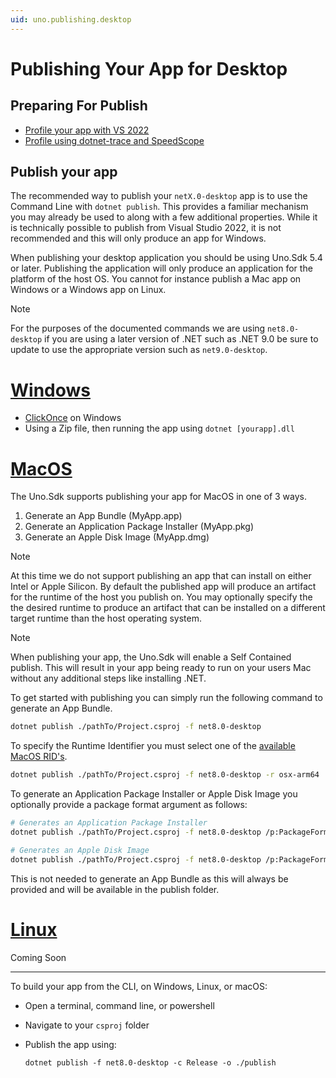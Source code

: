 ```yaml
---
uid: uno.publishing.desktop
---
```


# Publishing Your App for Desktop

## Preparing For Publish

- [Profile your app with VS 2022](https://learn.microsoft.com/en-us/visualstudio/profiling/profiling-feature-tour?view=vs-2022)
- [Profile using dotnet-trace and SpeedScope](https://learn.microsoft.com/en-us/dotnet/core/diagnostics/dotnet-trace)

## Publish your app

The recommended way to publish your `netX.0-desktop` app is to use the Command Line with `dotnet publish`. This provides a familiar mechanism you may already be used to along with a few additional properties. While it is technically possible to publish from Visual Studio 2022, it is not recommended and this will only produce an app for Windows.

When publishing your desktop application you should be using Uno.Sdk 5.4 or later. Publishing the application will only produce an application for the platform of the host OS. You cannot for instance publish a Mac app on Windows or a Windows app on Linux.

> [!NOTE]
> For the purposes of the documented commands we are using `net8.0-desktop` if you are using a later version of .NET such as .NET 9.0 be sure to update to use the appropriate version such as `net9.0-desktop`.

# [**Windows**](#tab/windows)

- [ClickOnce](https://learn.microsoft.com/visualstudio/deployment/quickstart-deploy-using-clickonce-folder?view=vs-2022) on Windows
- Using a Zip file, then running the app using `dotnet [yourapp].dll`

# [**MacOS**](#tab/macos)

The Uno.Sdk supports publishing your app for MacOS in one of 3 ways.

1) Generate an App Bundle (MyApp.app)
2) Generate an Application Package Installer (MyApp.pkg)
3) Generate an Apple Disk Image (MyApp.dmg)

> [!NOTE]
> At this time we do not support publishing an app that can install on either Intel or Apple Silicon. By default the published app will produce an artifact for the runtime of the host you publish on. You may optionally specify the the desired runtime to produce an artifact that can be installed on a different target runtime than the host operating system.

> [!NOTE]
> When publishing your app, the Uno.Sdk will enable a Self Contained publish. This will result in your app being ready to run on your users Mac without any additional steps like installing .NET.

To get started with publishing you can simply run the following command to generate an App Bundle.

```bash
dotnet publish ./pathTo/Project.csproj -f net8.0-desktop
```

To specify the Runtime Identifier you must select one of the [available MacOS RID's](https://learn.microsoft.com/en-us/dotnet/core/rid-catalog#macos-rids).

```bash
dotnet publish ./pathTo/Project.csproj -f net8.0-desktop -r osx-arm64
```

To generate an Application Package Installer or Apple Disk Image you optionally provide a package format argument as follows:

```bash
# Generates an Application Package Installer
dotnet publish ./pathTo/Project.csproj -f net8.0-desktop /p:PackageFormat=pkg

# Generates an Apple Disk Image
dotnet publish ./pathTo/Project.csproj -f net8.0-desktop /p:PackageFormat=dmg
```

This is not needed to generate an App Bundle as this will always be provided and will be available in the publish folder.

# [**Linux**](#tab/linux)

Coming Soon

---

To build your app from the CLI, on Windows, Linux, or macOS:

- Open a terminal, command line, or powershell
- Navigate to your `csproj` folder
- Publish the app using:

  ```shell
  dotnet publish -f net8.0-desktop -c Release -o ./publish
  ```



